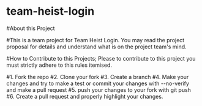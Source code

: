 # team-heist-login

#About this Project

#This is a team project for Team Heist Login. You may read the project proposal for details and understand what is on the project team's mind.

#How to Contribute to this Projects;
Please to contribute to this project you must strictly adhere to this rules itemised.

#1. Fork the repo 
#2. Clone your fork
#3. Create a branch
#4. Make your changes and try to make a test or commit your changes with --no-verify and make a pull request
#5. push your changes to your fork with git push
#6. Create a pull request and properly highlight your changes.
